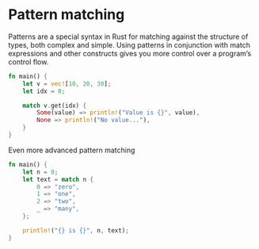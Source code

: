 # Pattern matching

Patterns are a special syntax in Rust for matching against the structure of types, both complex and simple. Using patterns in conjunction with match expressions and other constructs gives you more control over a program’s control flow.

```rust
fn main() {
    let v = vec![10, 20, 30];
    let idx = 0;

    match v.get(idx) {
        Some(value) => println!("Value is {}", value),
        None => println!("No value..."),
    }
}
```

Even more advanced pattern matching

```rust
fn main() {
    let n = 0;
    let text = match n {
        0 => "zero",
        1 => "one",
        2 => "two",
        _ => "many",
    };

    println!("{} is {}", n, text);
}
```
